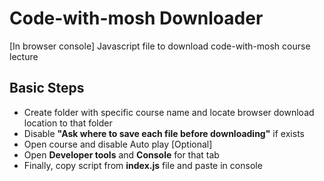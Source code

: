 # Code-with-mosh Downloader
[In browser console] Javascript file to download code-with-mosh course lecture

## Basic Steps
- Create folder with specific course name and locate browser download location to that folder
- Disable **"Ask where to save each file before downloading"** if exists
- Open course and disable Auto play [Optional] 
- Open **Developer tools** and **Console** for that tab
- Finally, copy script from **index.js** file and paste in console
